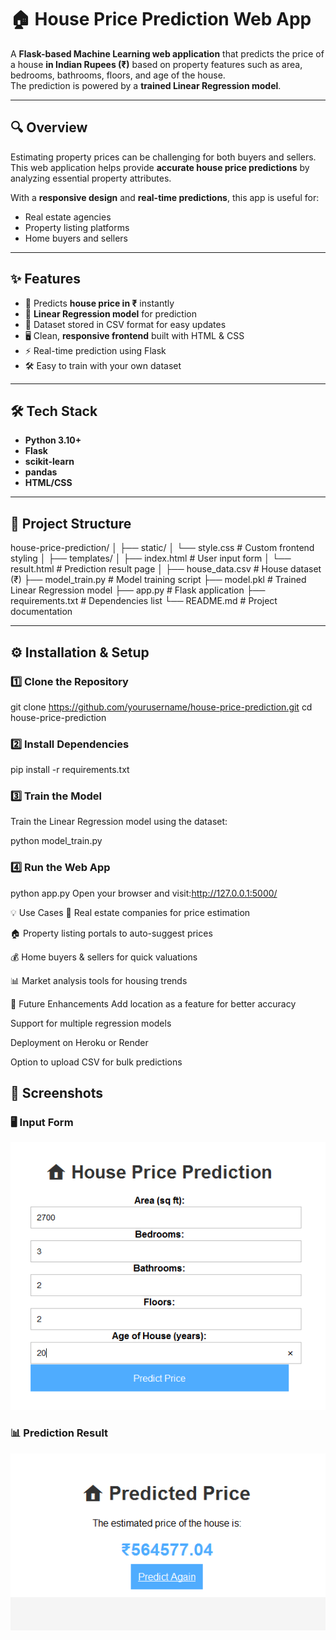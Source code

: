 # 🏠 House Price Prediction Web App

A **Flask-based Machine Learning web application** that predicts the price of a house **in Indian Rupees (₹)** based on property features such as area, bedrooms, bathrooms, floors, and age of the house.  
The prediction is powered by a **trained Linear Regression model**.

---

## 🔍 Overview
Estimating property prices can be challenging for both buyers and sellers.  
This web application helps provide **accurate house price predictions** by analyzing essential property attributes.  

With a **responsive design** and **real-time predictions**, this app is useful for:
- Real estate agencies
- Property listing platforms
- Home buyers and sellers

---

## ✨ Features
- 📌 Predicts **house price in ₹** instantly  
- 🤖 **Linear Regression model** for prediction  
- 📂 Dataset stored in CSV format for easy updates  
- 🖥 Clean, **responsive frontend** built with HTML & CSS  
- ⚡ Real-time prediction using Flask  
- 🛠 Easy to train with your own dataset  

---

## 🛠 Tech Stack
- **Python 3.10+**
- **Flask**
- **scikit-learn**
- **pandas**
- **HTML/CSS**

---

## 📂 Project Structure
house-price-prediction/
│
├── static/
│ └── style.css # Custom frontend styling
│
├── templates/
│ ├── index.html # User input form
│ └── result.html # Prediction result page
│
├── house_data.csv # House dataset (₹)
├── model_train.py # Model training script
├── model.pkl # Trained Linear Regression model
├── app.py # Flask application
├── requirements.txt # Dependencies list
└── README.md # Project documentation


---

## ⚙ Installation & Setup

### 1️⃣ Clone the Repository

git clone https://github.com/yourusername/house-price-prediction.git
cd house-price-prediction

### 2️⃣ Install Dependencies

pip install -r requirements.txt

### 3️⃣ Train the Model
Train the Linear Regression model using the dataset:

python model_train.py

### 4️⃣ Run the Web App
python app.py
Open your browser and visit:http://127.0.0.1:5000/

💡 Use Cases
🏢 Real estate companies for price estimation

🏠 Property listing portals to auto-suggest prices

💰 Home buyers & sellers for quick valuations

📊 Market analysis tools for housing trends

📌 Future Enhancements
Add location as a feature for better accuracy

Support for multiple regression models

Deployment on Heroku or Render

Option to upload CSV for bulk predictions


## 📸 Screenshots

### 🖥 Input Form
![Input Form](screenshot/input.png)

### 📊 Prediction Result
![Prediction Result](screenshot/result.png)
